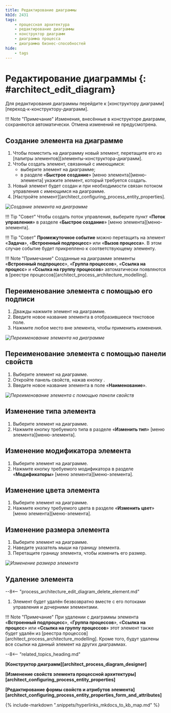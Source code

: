 ```yaml
---
title: Редактирование диаграммы
kbId: 2431
tags:
    - процессная архитектура
    - редактирование диаграммы
    - конструктор диаграмм
    - диаграмма процесса
    - диаграмма бизнес-способностей
hide:
    - tags
---
```


# Редактирование диаграммы {: #architect_edit_diagram}

Для редактирования диаграммы перейдите к [конструктору диаграмм][переход-к-конструктору-диаграмм].

!!! Note "Примечание"
    Изменения, внесённые в конструкторе диаграмм, сохраняются автоматически. Отмена изменений не предусмотрена.

## Создание элемента на диаграмме

1. Чтобы поместить на диаграмму новый элемент, перетащите его из [палитры элементов][элементы-конструктора-диаграмм].
2. Чтобы создать элемент, связанный с имеющимся:
    * выберите элемент на диаграмме;
    * в разделе «**Быстрое создание**» [меню элемента][меню-элемента] укажите элемент, который требуется создать.
3. Новый элемент будет создан и при необходимости связан потоком управления с имеющимся на диаграмме.
4. [Настройте элемент][architect_configuring_process_entity_properties].

*![Создание элемента на диаграмме](edit_diagram_create_element.png)*

!!! Tip "Совет"
    Чтобы создать поток управления, выберите пункт «**Поток управления**» в разделе «**Быстрое создание**» [меню элемента][меню-элемента].

!!! Tip "Совет"
    **Промежуточное событие** можно перетащить на элемент «**Задача**», «**Встроенный подпроцесс**» или «**Вызов процесса**». В этом случае событие будет прикреплено к соответствующему элементу.

!!! Note "Примечание"
    Созданные на диаграмме элементы «**Встроенный подпроцесс**», «**Группа процессов**», «**Ссылка на процесс**» и «**Ссылка на группу процессов**» автоматически появляются в [реестре процессов][architect_process_architecture_modelling].

## Переименование элемента с помощью его подписи

1. Дважды нажмите элемент на диаграмме.
2. Введите новое название элемента в отобразившееся текстовое поле.
3. Нажмите любое место вне элемента, чтобы применить изменения.

*![Переименование элемента на диаграмме](process_element_rename.gif)*

## Переименование элемента с помощью панели свойств

1. Выберите элемент на диаграмме.
2. Откройте панель свойств, нажав кнопку <i class="fa-light  fa-sidebar-flip"></i>.
3. Введите новое название элемента в поле «**Наименование**».

*![Переименование элемента с помощью панели свойств](process_element_rename_in_properties.png)*

## Изменение типа элемента

1. Выберите элемент на диаграмме.
2. Нажмите кнопку требуемого типа в разделе «**Изменить тип**» [меню элемента][меню-элемента].

## Изменение модификатора элемента

1. Выберите элемент на диаграмме.
2. Нажмите кнопку требуемого модификатора в разделе «**Модификаторы**» [меню элемента][меню-элемента].

## Изменение цвета элемента

1. Выберите элемент на диаграмме.
2. Нажмите кнопку требуемого цвета в разделе «**Изменить цвет**» [меню элемента][меню-элемента].

## Изменение размера элемента

1. Выберите элемент на диаграмме.
2. Наведите указатель мыши на границу элемента.
3. Перетащите границу элемента, чтобы изменить его размер.

*![Изменение размера элемента](process_element_resize.gif)*

## Удаление элемента

--8<-- "process_architecture_edit_diagram_delete_element.md"
1. Элемент будет удалён безвозвратно вместе с его потоками управления и дочерними элементами.

!!! Note "Примечание"
    При удалении с диаграммы элемента «**Встроенный подпроцесс**», «**Группа процессов**», «**Ссылка на процесс**» или «**Ссылка на группу процессов**» этот элемент также будет удалён из [реестра процессов][architect_process_architecture_modelling]. Кроме того, будут удалены все ссылки на данный элемент на других диаграммах.

--8<-- "related_topics_heading.md"

**[Конструктор диаграмм][architect_process_diagram_designer]**

**[Изменение свойств элемента процессной архитектуры][architect_configuring_process_entity_properties]**

**[Редактирование формы свойств и атрибутов элемента][architect_configuring_process_entity_properties_form_and_attributes]**

{% include-markdown ".snippets/hyperlinks_mkdocs_to_kb_map.md" %}
